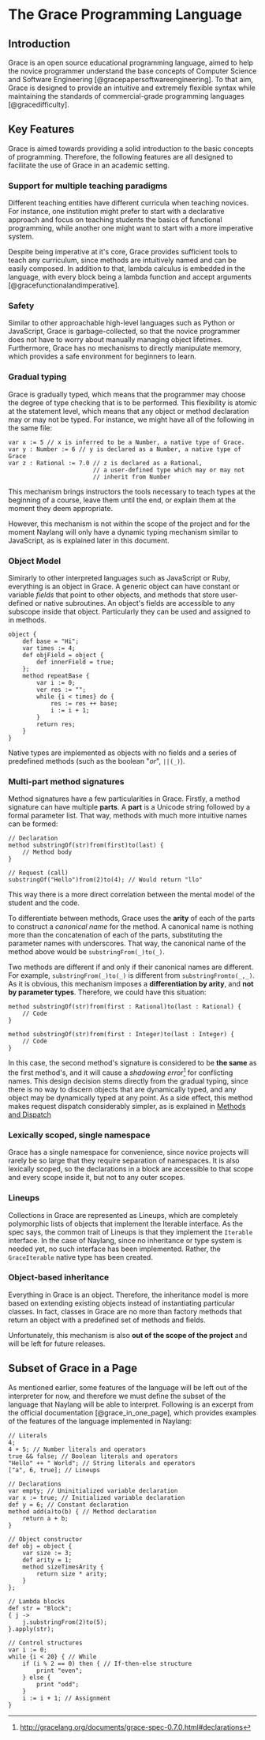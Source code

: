 
The Grace Programming Language
==========

Introduction
------

Grace is an open source educational programming language, aimed to help the novice programmer understand the base concepts of Computer Science and Software Engineering [@gracepapersoftwareengineering]. To that aim, Grace is designed to provide an intuitive and extremely flexible syntax while maintaining the standards of commercial-grade programming languages [@gracedifficulty].

Key Features
------

Grace is aimed towards providing a solid introduction to the basic concepts of programming. Therefore, the following features are all designed to facilitate the use of Grace in an academic setting.

### Support for multiple teaching paradigms

Different teaching entities have different curricula when teaching novices. For instance, one institution might prefer to start with a declarative approach and focus on teaching students the basics of functional programming, while another one might want to start with a more imperative system.

Despite being imperative at it's core, Grace provides sufficient tools to teach any curriculum, since methods are intuitively named and can be easily composed. In addition to that, lambda calculus is embedded in the language, with every block being a lambda function and accept arguments [@gracefunctionalandimperative].

### Safety

Similar to other approachable high-level languages such as Python or JavaScript, Grace is garbage-collected, so that the novice programmer does not have to worry about manually managing object lifetimes. Furthermore, Grace has no mechanisms to directly manipulate memory, which provides a safe environment for beginners to learn.

### Gradual typing

Grace is gradually typed, which means that the programmer may choose the degree of type checking that is to be performed. This flexibility is atomic at the statement level, which means that any object or method declaration may or may not be typed. For instance, we might have all of the following in the same file:

```
var x := 5 // x is inferred to be a Number, a native type of Grace.
var y : Number := 6	// y is declared as a Number, a native type of Grace
var z : Rational := 7.0	// z is declared as a Rational, 
						// a user-defined type which may or may not 
						// inherit from Number
```

This mechanism brings instructors the tools necessary to teach types at the beginning of a course, leave them until the end, or explain them at the moment they deem appropriate.

However, this mechanism is not within the scope of the project and for the moment Naylang will only have a dynamic typing mechanism similar to JavaScript, as is explained later in this document.

### Object Model

Simirarly to other interpreted languages such as JavaScript or Ruby, everything is an object in Grace. A generic object can have constant or variable _fields_ that point to other objects, and methods that store user-defined or native subroutines. An object's fields are accessible to any subscope inside that object. Particularly they can be used and assigned to in methods.

```
object {
	def base = "Hi";
	var times := 4;
	def objField = object {
		def innerField = true;
	};
	method repeatBase {
		var i := 0;
		ver res := "";
		while {i < times} do {
			res := res ++ base;
			i := i + 1;
		}
		return res;
	}
}
```

Native types are implemented as objects with no fields and a series of predefined methods (such as the boolean "_or_", `||(_)`).

### Multi-part method signatures

Method signatures have a few particularities in Grace. Firstly, a method signature can have multiple **parts**. A **part** is a Unicode string followed by a formal parameter list. That way, methods with much more intuitive names can be formed:

```
// Declaration
method substringOf(str)from(first)to(last) {
    // Method body
}

// Request (call)
substringOf("Hello")from(2)to(4); // Would return "llo"
```

This way there is a more direct correlation between the mental model of the student and the code.

To differentiate between methods, Grace uses the **arity** of each of the parts to construct a _canonical name_ for the method. A canonical name is nothing more than the concatenation of each of the parts, substituting the parameter names with underscores. That way, the canonical name of the method above would be `substringFrom(_)to(_)`.

Two methods are different if and only if their canonical names are different. For example, `substringFrom(_)to(_)` is different from `substringFromto(_,_)`. As it is obvious, this mechanism imposes a **differentiation by arity**, and **not by parameter types**. Therefore, we could have this situation:

```
method substringOf(str)from(first : Rational)to(last : Rational) {
    // Code
}

method substringOf(str)from(first : Integer)to(last : Integer) {
    // Code
}
```

In this case, the second method's signature is considered to be **the same** as the first method's, and it will cause a _shadowing error_[^shadowing] for conflicting names. This design decision stems directly from the gradual typing, since there is no way to discern objects that are dynamically typed, and any object may be dynamically typed at any point. As a side effect, this method makes request dispatch considerably simpler, as is explained in [Methods and Dispatch](#methods-and-dispatch)

### Lexically scoped, single namespace

Grace has a single namespace for convenience, since novice projects will rarely be so large that they require separation of namespaces. It is also lexically scoped, so the declarations in a block are accessible to that scope and every scope inside it, but not to any outer scopes.

### Lineups

Collections in Grace are represented as Lineups, which are completely polymorphic lists of objects that implement the Iterable interface. As the spec says, the common trait of Lineups is that they implement the `Iterable` interface. In the case of Naylang, since no inheritance or type system is needed yet, no such interface has been implemented. Rather, the `GraceIterable` native type has been created.

### Object-based inheritance

Everything in Grace is an object. Therefore, the inheritance model is more based on extending existing objects instead of instantiating particular classes. In fact, classes in Grace are no more than factory methods that return an object with a predefined set of methods and fields.

Unfortunately, this mechanism is also **out of the scope of the project** and will be left for future releases.

Subset of Grace in a Page
------

As mentioned earlier, some features of the language will be left out of the interpreter for now, and therefore we must define the subset of the language that Naylang will be able to interpret. Following is an excerpt from the official documentation [@grace_in_one_page], which provides examples of the features of the language implemented in Naylang:

```
// Literals
4;
4 + 5; // Number literals and operators
true && false; // Boolean literals and operators
"Hello" ++ " World"; // String literals and operators
["a", 6, true]; // Lineups

// Declarations
var empty; // Uninitialized variable declaration
var x := true; // Initialized variable declaration
def y = 6; // Constant declaration
method add(a)to(b) { // Method declaration
	return a + b;
}

// Object constructor
def obj = object {
	var size := 3;
	def arity = 1;
	method sizeTimesArity {
		return size * arity;
	}
};

// Lambda blocks
def str = "Block";
{ j ->
	j.substringFrom(2)to(5);
}.apply(str);

// Control structures
var i := 0;
while {i < 20} { // While
	if (i % 2 == 0) then { // If-then-else structure
		print "even";
	} else {
		print "odd";
	}
    i := i + 1; // Assignment
}
```

[^shadowing]: http://gracelang.org/documents/grace-spec-0.7.0.html#declarations